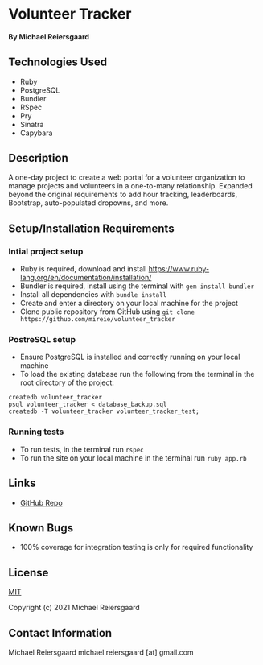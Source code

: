 # Volunteer Tracker
#### By Michael Reiersgaard

## Technologies Used

* Ruby
* PostgreSQL
* Bundler
* RSpec
* Pry
* Sinatra
* Capybara

## Description
A one-day project to create a web portal for a volunteer organization to manage projects and volunteers in a one-to-many relationship. Expanded beyond the original requirements to add hour tracking, leaderboards, Bootstrap, auto-populated dropowns, and more.


## Setup/Installation Requirements

### Intial project setup

* Ruby is required, download and install https://www.ruby-lang.org/en/documentation/installation/
* Bundler is required, install using the terminal with `gem install bundler`
* Install all dependencies with `bundle install`
* Create and enter a directory on your local machine for the project
* Clone public repository from GitHub using `git clone https://github.com/mireie/volunteer_tracker`

### PostreSQL setup
* Ensure PostgreSQL is installed and correctly running on your local machine
* To load the existing database run the following from the terminal in the root directory of the project:
```
createdb volunteer_tracker
psql volunteer_tracker < database_backup.sql
createdb -T volunteer_tracker volunteer_tracker_test;
```

### Running tests
* To run tests, in the terminal run `rspec`
* To run the site on your local machine in the terminal run `ruby app.rb`


## Links
- [GitHub Repo](https://github.com/mireie/volunteer_tracker)

## Known Bugs

* 100% coverage for integration testing is only for required functionality

## License

[MIT](https://en.wikipedia.org/wiki/MIT_License)

Copyright (c) 2021 Michael Reiersgaard

## Contact Information

Michael Reiersgaard michael.reiersgaard [at] gmail.com